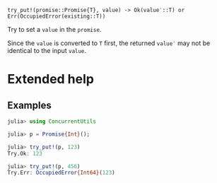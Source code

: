    try_put!(promise::Promise{T}, value) -> Ok(value′::T) or Err(OccupiedError(existing::T))

Try to set a `value` in the `promise`.

Since the `value` is converted to `T` first, the returned `value′` may not be identical to
the input `value`.

# Extended help

## Examples
```julia
julia> using ConcurrentUtils

julia> p = Promise{Int}();

julia> try_put!(p, 123)
Try.Ok: 123

julia> try_put!(p, 456)
Try.Err: OccupiedError{Int64}(123)
```
